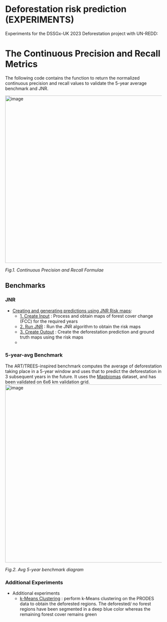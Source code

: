 # Deforestation risk prediction (EXPERIMENTS)
Experiments for the DSSGx-UK 2023 Deforestation project with UN-REDD:

# The Continuous Precision and Recall Metrics
The following code contains the function to return the normalized continuous precision and recall values to validate the 5-year average benchmark and JNR.

<img width="539" alt="image" src="https://github.com/DSSGxUK/s23_deforestation_exp/assets/83265366/42a03ced-7bce-4dd4-8154-50b6cc79fcd8">

*Fig.1. Continuous Precision and Recall Formulae*

## Benchmarks
 ### JNR
- [Creating and generating predictions using JNR Risk maps](./JNR/):
    - [1. Create Input](./JNR/1.%20Create%20Input/) : Process and obtain maps of forest cover change (FCC) for the required years
    - [2. Run JNR](./JNR/2.%20Run%20JNR/) : Run the JNR algorithm to obtain the risk maps
    - [3. Create Output](./JNR/3.%20Create%20Output/) : Create the deforestation prediction and ground truth maps using the risk maps
    - 
 ### 5-year-avg Benchmark
The ART/TREES-inspired benchmark computes the average of deforestation taking place in a 5-year window and uses that to predict the deforestation in 3 subsequent years in the future. 
It uses the [Mapbiomas](https://https://mapbiomas.org/en/download) dataset, and has been validated on 6x6 km validation grid.
<img width="573" alt="image" src="https://github.com/DSSGxUK/s23_deforestation_exp/assets/83265366/04a2b214-13f6-4cdc-acd3-0de825f3a567">

*Fig.2. Avg 5-year benchmark diagram*
 ### Additional Experiments
 
- Additional experiments
    - [k-Means Clustering](./PRODES_clustering/) : perform k-Means clustering on the PRODES data to obtain the deforested regions. The deforested/ no forest regions have been segmented in a deep blue color whereas the remaining forest cover remains green
